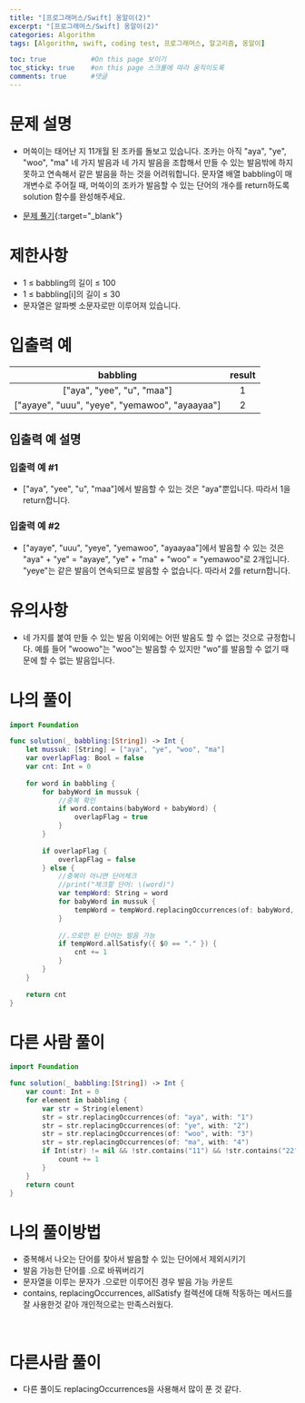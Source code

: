 ```yaml
---
title: "[프로그래머스/Swift] 옹알이(2)"
excerpt: "[프로그래머스/Swift] 옹알이(2)"
categories: Algorithm
tags: [Algorithm, swift, coding test, 프로그래머스, 알고리즘, 옹알이]

toc: true           #On this page 보이기 
toc_sticky: true    #on this page 스크롤에 따라 움직이도록 
comments: true      #댓글
---
```

# 문제 설명 
- 머쓱이는 태어난 지 11개월 된 조카를 돌보고 있습니다. 조카는 아직 "aya", "ye", "woo", "ma" 네 가지 발음과 네 가지 발음을 조합해서 만들 수 있는 발음밖에 하지 못하고 연속해서 같은 발음을 하는 것을 어려워합니다. 문자열 배열 babbling이 매개변수로 주어질 때, 머쓱이의 조카가 발음할 수 있는 단어의 개수를 return하도록 solution 함수를 완성해주세요.

- [문제 풀기](https://school.programmers.co.kr/learn/courses/30/lessons/133499){:target="_blank"} 

# 제한사항
- 1 ≤ babbling의 길이 ≤ 100
- 1 ≤ babbling[i]의 길이 ≤ 30
- 문자열은 알파벳 소문자로만 이루어져 있습니다.

# 입출력 예

|babbling|result|
|:---:|:---:|
|["aya", "yee", "u", "maa"]|1|
|["ayaye", "uuu", "yeye", "yemawoo", "ayaayaa"]|2|

## 입출력 예 설명
### 입출력 예 #1
- ["aya", "yee", "u", "maa"]에서 발음할 수 있는 것은 "aya"뿐입니다. 따라서 1을 return합니다.

### 입출력 예 #2
- ["ayaye", "uuu", "yeye", "yemawoo", "ayaayaa"]에서 발음할 수 있는 것은 "aya" + "ye" = "ayaye", "ye" + "ma" + "woo" = "yemawoo"로 2개입니다. "yeye"는 같은 발음이 연속되므로 발음할 수 없습니다. 따라서 2를 return합니다.

# 유의사항 
- 네 가지를 붙여 만들 수 있는 발음 이외에는 어떤 발음도 할 수 없는 것으로 규정합니다. 예를 들어 "woowo"는 "woo"는 발음할 수 있지만 "wo"를 발음할 수 없기 때문에 할 수 없는 발음입니다.

# 나의 풀이 
```swift 
import Foundation

func solution(_ babbling:[String]) -> Int {
    let mussuk: [String] = ["aya", "ye", "woo", "ma"]
    var overlapFlag: Bool = false
    var cnt: Int = 0
    
    for word in babbling {
        for babyWord in mussuk {
            //중복 확인
            if word.contains(babyWord + babyWord) {
                overlapFlag = true
            }
        }
        
        if overlapFlag {
            overlapFlag = false
        } else {
            //중복이 아니면 단어체크
            //print("체크할 단어: \(word)")
            var tempWord: String = word
            for babyWord in mussuk {
                tempWord = tempWord.replacingOccurrences(of: babyWord, with: ".")
            }
            
            //.으로만 된 단어는 발음 가능
            if tempWord.allSatisfy({ $0 == "." }) {
                cnt += 1
            }
        }
    }
    
    return cnt
}
``` 

# 다른 사람 풀이 
```swift 
import Foundation

func solution(_ babbling:[String]) -> Int {
    var count: Int = 0
    for element in babbling {
        var str = String(element)
        str = str.replacingOccurrences(of: "aya", with: "1")
        str = str.replacingOccurrences(of: "ye", with: "2")
        str = str.replacingOccurrences(of: "woo", with: "3")
        str = str.replacingOccurrences(of: "ma", with: "4")
        if Int(str) != nil && !str.contains("11") && !str.contains("22") && !str.contains("33") && !str.contains("44"){
            count += 1
        }
    }    
    return count
}
``` 

# 나의 풀이방법 
- 중복해서 나오는 단어를 찾아서 발음할 수 있는 단어에서 제외시키기
- 발음 가능한 단어를 .으로 바꿔버리기 
- 문자열을 이루는 문자가 .으로만 이루어진 경우 발음 가능 카운트 
- contains, replacingOccurrences, allSatisfy 컬렉션에 대해 작동하는 메서드를 잘 사용한것 같아 개인적으로는 만족스러웠다. 

<br>

# 다른사람 풀이 
- 다른 풀이도 replacingOccurrences을 사용해서 많이 푼 것 같다. 